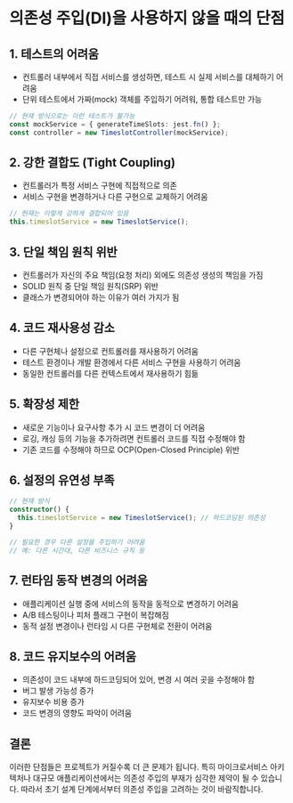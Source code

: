 # 의존성 주입(DI)을 사용하지 않을 때의 단점

## 1. 테스트의 어려움
- 컨트롤러 내부에서 직접 서비스를 생성하면, 테스트 시 실제 서비스를 대체하기 어려움
- 단위 테스트에서 가짜(mock) 객체를 주입하기 어려워, 통합 테스트만 가능

```typescript
// 현재 방식으로는 이런 테스트가 불가능
const mockService = { generateTimeSlots: jest.fn() };
const controller = new TimeslotController(mockService);
```

## 2. 강한 결합도 (Tight Coupling)
- 컨트롤러가 특정 서비스 구현에 직접적으로 의존
- 서비스 구현을 변경하거나 다른 구현으로 교체하기 어려움

```typescript
// 현재는 이렇게 강하게 결합되어 있음
this.timeslotService = new TimeslotService();
```

## 3. 단일 책임 원칙 위반
- 컨트롤러가 자신의 주요 책임(요청 처리) 외에도 의존성 생성의 책임을 가짐
- SOLID 원칙 중 단일 책임 원칙(SRP) 위반
- 클래스가 변경되어야 하는 이유가 여러 가지가 됨

## 4. 코드 재사용성 감소
- 다른 구현체나 설정으로 컨트롤러를 재사용하기 어려움
- 테스트 환경이나 개발 환경에서 다른 서비스 구현을 사용하기 어려움
- 동일한 컨트롤러를 다른 컨텍스트에서 재사용하기 힘듦

## 5. 확장성 제한
- 새로운 기능이나 요구사항 추가 시 코드 변경이 더 어려움
- 로깅, 캐싱 등의 기능을 추가하려면 컨트롤러 코드를 직접 수정해야 함
- 기존 코드를 수정해야 하므로 OCP(Open-Closed Principle) 위반

## 6. 설정의 유연성 부족
```typescript
// 현재 방식
constructor() {
  this.timeslotService = new TimeslotService(); // 하드코딩된 의존성
}

// 필요한 경우 다른 설정을 주입하기 어려움
// 예: 다른 시간대, 다른 비즈니스 규칙 등
```

## 7. 런타임 동작 변경의 어려움
- 애플리케이션 실행 중에 서비스의 동작을 동적으로 변경하기 어려움
- A/B 테스팅이나 피처 플래그 구현이 복잡해짐
- 동적 설정 변경이나 런타임 시 다른 구현체로 전환이 어려움

## 8. 코드 유지보수의 어려움
- 의존성이 코드 내부에 하드코딩되어 있어, 변경 시 여러 곳을 수정해야 함
- 버그 발생 가능성 증가
- 유지보수 비용 증가
- 코드 변경의 영향도 파악이 어려움

## 결론
이러한 단점들은 프로젝트가 커질수록 더 큰 문제가 됩니다. 특히 마이크로서비스 아키텍처나 대규모 애플리케이션에서는 의존성 주입의 부재가 심각한 제약이 될 수 있습니다. 따라서 초기 설계 단계에서부터 의존성 주입을 고려하는 것이 바람직합니다. 